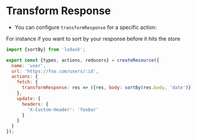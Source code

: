 # Transform Response

- You can configure `transformResponse` for a specific action:

For instance if you want to sort by your response before it hits the store

```js
import {sortBy} from 'lodash';

export const {types, actions, reducers} = createResource({
  name: 'user',
  url: 'https://foo.com/users/:id',
  actions: {
    fetch: {
      transformResponse: res => ({res, body: sortBy(res.body, 'date')})
    },
    update: {
      headers: {
        'X-Custom-Header': 'foobar'
      }
    }
  }
});
```
